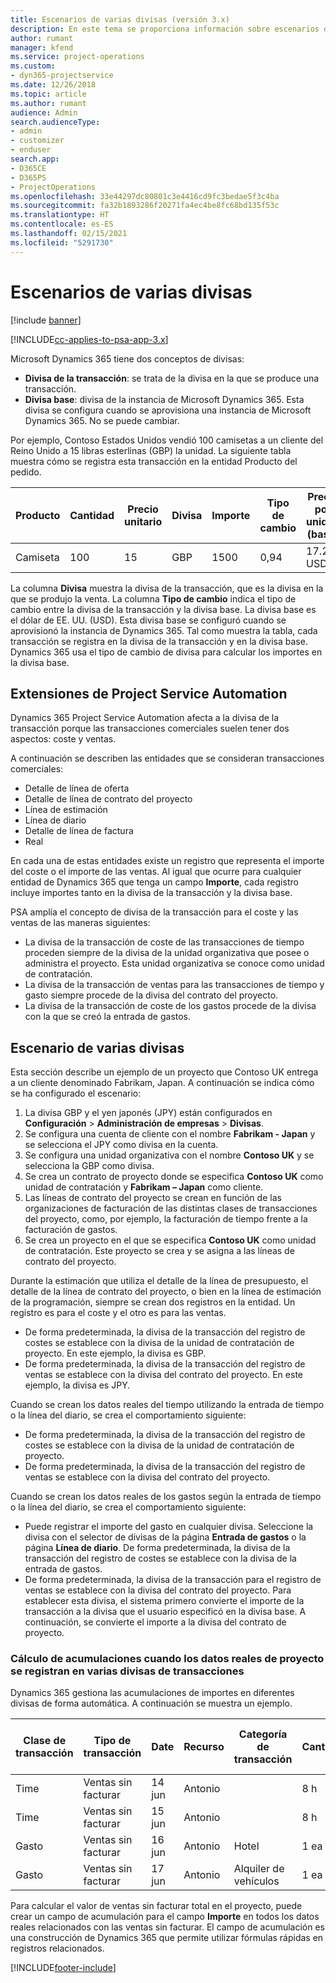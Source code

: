 ```yaml
---
title: Escenarios de varias divisas (versión 3.x)
description: En este tema se proporciona información sobre escenarios de varias divisas.
author: rumant
manager: kfend
ms.service: project-operations
ms.custom:
- dyn365-projectservice
ms.date: 12/26/2018
ms.topic: article
ms.author: rumant
audience: Admin
search.audienceType:
- admin
- customizer
- enduser
search.app:
- D365CE
- D365PS
- ProjectOperations
ms.openlocfilehash: 33e44297dc80801c3e4416cd9fc3bedae5f3c4ba
ms.sourcegitcommit: fa32b1893286f20271fa4ec4be8fc68bd135f53c
ms.translationtype: HT
ms.contentlocale: es-ES
ms.lasthandoff: 02/15/2021
ms.locfileid: "5291730"
---
```

# <a name="multiple-currency-scenarios"></a>Escenarios de varias divisas

[!include [banner](../includes/psa-now-project-operations.md)]

[!INCLUDE[cc-applies-to-psa-app-3.x](../includes/cc-applies-to-psa-app-3x.md)]

Microsoft Dynamics 365 tiene dos conceptos de divisas:

- **Divisa de la transacción**: se trata de la divisa en la que se produce una transacción. 
- **Divisa base**: divisa de la instancia de Microsoft Dynamics 365. Esta divisa se configura cuando se aprovisiona una instancia de Microsoft Dynamics 365. No se puede cambiar.

Por ejemplo, Contoso Estados Unidos vendió 100 camisetas a un cliente del Reino Unido a 15 libras esterlinas (GBP) la unidad. La siguiente tabla muestra cómo se registra esta transacción en la entidad Producto del pedido.

| Producto | Cantidad | Precio unitario | Divisa | Importe | Tipo de cambio | Precio por unidad (base)| Importe (base)|
|---------|----------|----------------|----------|--------|---------------|----------------------|--------------|
| Camiseta | 100      | 15             | GBP      | 1500   | 0,94          | 17.25 USD               | 1,725 USD       |

La columna **Divisa** muestra la divisa de la transacción, que es la divisa en la que se produjo la venta. La columna **Tipo de cambio** indica el tipo de cambio entre la divisa de la transacción y la divisa base. La divisa base es el dólar de EE. UU. (USD). Esta divisa base se configuró cuando se aprovisionó la instancia de Dynamics 365.
Tal como muestra la tabla, cada transacción se registra en la divisa de la transacción y en la divisa base. Dynamics 365 usa el tipo de cambio de divisa para calcular los importes en la divisa base.

## <a name="project-service-automation-extensions"></a>Extensiones de Project Service Automation

Dynamics 365 Project Service Automation afecta a la divisa de la transacción porque las transacciones comerciales suelen tener dos aspectos: coste y ventas.

A continuación se describen las entidades que se consideran transacciones comerciales:

- Detalle de línea de oferta
- Detalle de línea de contrato del proyecto
- Línea de estimación
- Línea de diario
- Detalle de línea de factura
- Real

En cada una de estas entidades existe un registro que representa el importe del coste o el importe de las ventas. Al igual que ocurre para cualquier entidad de Dynamics 365 que tenga un campo **Importe**, cada registro incluye importes tanto en la divisa de la transacción y la divisa base. 

PSA amplía el concepto de divisa de la transacción para el coste y las ventas de las maneras siguientes:

- La divisa de la transacción de coste de las transacciones de tiempo proceden siempre de la divisa de la unidad organizativa que posee o administra el proyecto. Esta unidad organizativa se conoce como unidad de contratación.
- La divisa de la transacción de ventas para las transacciones de tiempo y gasto siempre procede de la divisa del contrato del proyecto.
- La divisa de la transacción de coste de los gastos procede de la divisa con la que se creó la entrada de gastos.

## <a name="multiple-currency-scenario"></a>Escenario de varias divisas

Esta sección describe un ejemplo de un proyecto que Contoso UK entrega a un cliente denominado Fabrikam, Japan. A continuación se indica cómo se ha configurado el escenario:

1. La divisa GBP y el yen japonés (JPY) están configurados en **Configuración** \> **Administración de empresas** \> **Divisas**. 
2. Se configura una cuenta de cliente con el nombre **Fabrikam - Japan** y se selecciona el JPY como divisa en la cuenta.
3. Se configura una unidad organizativa con el nombre **Contoso UK** y se selecciona la GBP como divisa.
4. Se crea un contrato de proyecto donde se especifica **Contoso UK** como unidad de contratación y **Fabrikam – Japan** como cliente.
5. Las líneas de contrato del proyecto se crean en función de las organizaciones de facturación de las distintas clases de transacciones del proyecto, como, por ejemplo, la facturación de tiempo frente a la facturación de gastos.
6. Se crea un proyecto en el que se especifica **Contoso UK** como unidad de contratación. Este proyecto se crea y se asigna a las líneas de contrato del proyecto.


Durante la estimación que utiliza el detalle de la línea de presupuesto, el detalle de la línea de contrato del proyecto, o bien en la línea de estimación de la programación, siempre se crean dos registros en la entidad. Un registro es para el coste y el otro es para las ventas.

- De forma predeterminada, la divisa de la transacción del registro de costes se establece con la divisa de la unidad de contratación de proyecto. En este ejemplo, la divisa es GBP.
- De forma predeterminada, la divisa de la transacción del registro de ventas se establece con la divisa del contrato del proyecto. En este ejemplo, la divisa es JPY.

Cuando se crean los datos reales del tiempo utilizando la entrada de tiempo o la línea del diario, se crea el comportamiento siguiente:

- De forma predeterminada, la divisa de la transacción del registro de costes se establece con la divisa de la unidad de contratación de proyecto.
- De forma predeterminada, la divisa de la transacción del registro de ventas se establece con la divisa del contrato del proyecto.

Cuando se crean los datos reales de los gastos según la entrada de tiempo o la línea del diario, se crea el comportamiento siguiente:

- Puede registrar el importe del gasto en cualquier divisa. Seleccione la divisa con el selector de divisas de la página **Entrada de gastos** o la página **Línea de diario**. De forma predeterminada, la divisa de la transacción del registro de costes se establece con la divisa de la entrada de gastos. 
- De forma predeterminada, la divisa de la transacción para el registro de ventas se establece con la divisa del contrato del proyecto. Para establecer esta divisa, el sistema primero convierte el importe de la transacción a la divisa que el usuario especificó en la divisa base. A continuación, se convierte el importe a la divisa del contrato de proyecto. 

### <a name="computing-roll-ups-when-project-actuals-are-recorded-in-multiple-transaction-currencies"></a>Cálculo de acumulaciones cuando los datos reales de proyecto se registran en varias divisas de transacciones

Dynamics 365 gestiona las acumulaciones de importes en diferentes divisas de forma automática. A continuación se muestra un ejemplo.

| Clase de transacción | Tipo de transacción| Date   | Recurso | Categoría de transacción | Cantidad | Precio unitario | Importe      | Tipo de cambio | Importe en divisa base |
|-------------------|------------------|--------|----------|----------------------|----------|--------------|-------------|---------------|----------------|
| Time              | Ventas sin facturar   | 14 jun | Antonio  |                      | 8 h    | 20 000 JPY    | 160 000 JPY | 123           | 1300,81 USD    |
| Time              | Ventas sin facturar   | 15 jun | Antonio  |                      | 8 h    | 20 000 JPY    | 160 000 JPY | 123           | 1300,81 USD    |
| Gasto           | Ventas sin facturar   | 16 jun | Antonio  | Hotel                | 1 ea     | 250 EUR      | 250 EUR     | 0,94          | 265,95 USD     |
| Gasto           | Ventas sin facturar   | 17 jun | Antonio  | Alquiler de vehículos           | 1 ea     | 150 EUR      | 150 EUR     | 0,94          | 159,57 USD     |

Para calcular el valor de ventas sin facturar total en el proyecto, puede crear un campo de acumulación para el campo **Importe** en todos los datos reales relacionados con las ventas sin facturar. El campo de acumulación es una construcción de Dynamics 365 que permite utilizar fórmulas rápidas en registros relacionados.


[!INCLUDE[footer-include](../includes/footer-banner.md)]